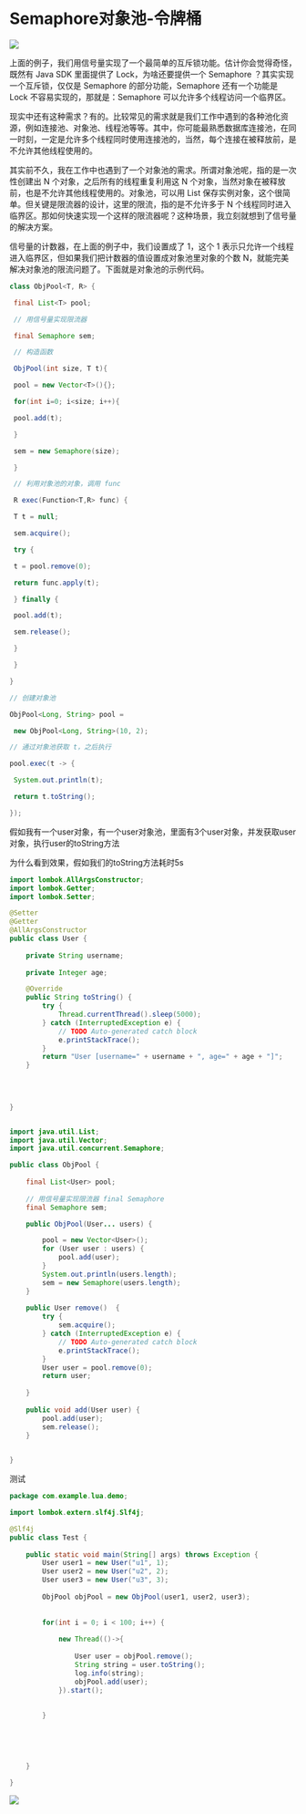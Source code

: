 # Semaphore对象池-令牌桶

![](/assets/20190513180207.png)

上面的例子，我们用信号量实现了一个最简单的互斥锁功能。估计你会觉得奇怪，既然有 Java SDK 里面提供了 Lock，为啥还要提供一个 Semaphore ？其实实现一个互斥锁，仅仅是 Semaphore 的部分功能，Semaphore 还有一个功能是 Lock 不容易实现的，那就是：Semaphore 可以允许多个线程访问一个临界区。

现实中还有这种需求？有的。比较常见的需求就是我们工作中遇到的各种池化资源，例如连接池、对象池、线程池等等。其中，你可能最熟悉数据库连接池，在同一时刻，一定是允许多个线程同时使用连接池的，当然，每个连接在被释放前，是不允许其他线程使用的。

其实前不久，我在工作中也遇到了一个对象池的需求。所谓对象池呢，指的是一次性创建出 N 个对象，之后所有的线程重复利用这 N 个对象，当然对象在被释放前，也是不允许其他线程使用的。对象池，可以用 List 保存实例对象，这个很简单。但关键是限流器的设计，这里的限流，指的是不允许多于 N 个线程同时进入临界区。那如何快速实现一个这样的限流器呢？这种场景，我立刻就想到了信号量的解决方案。

信号量的计数器，在上面的例子中，我们设置成了 1，这个 1 表示只允许一个线程进入临界区，但如果我们把计数器的值设置成对象池里对象的个数 N，就能完美解决对象池的限流问题了。下面就是对象池的示例代码。


```java
class ObjPool<T, R> {

 final List<T> pool;

 // 用信号量实现限流器

 final Semaphore sem;

 // 构造函数

 ObjPool(int size, T t){

 pool = new Vector<T>(){};

 for(int i=0; i<size; i++){

 pool.add(t);

 }

 sem = new Semaphore(size);

 }

 // 利用对象池的对象，调用 func

 R exec(Function<T,R> func) {

 T t = null;

 sem.acquire();

 try {

 t = pool.remove(0);

 return func.apply(t);

 } finally {

 pool.add(t);

 sem.release();

 }

 }

}

// 创建对象池

ObjPool<Long, String> pool =

 new ObjPool<Long, String>(10, 2);

// 通过对象池获取 t，之后执行

pool.exec(t -> {

 System.out.println(t);

 return t.toString();

});
```

假如我有一个user对象，有一个user对象池，里面有3个user对象，并发获取user对象，执行user的toString方法

为什么看到效果，假如我们的toString方法耗时5s

```java
import lombok.AllArgsConstructor;
import lombok.Getter;
import lombok.Setter;

@Setter
@Getter
@AllArgsConstructor
public class User {
	
	private String username;
	
	private Integer age;

	@Override
	public String toString() {
		try {
			Thread.currentThread().sleep(5000);
		} catch (InterruptedException e) {
			// TODO Auto-generated catch block
			e.printStackTrace();
		}
		return "User [username=" + username + ", age=" + age + "]";
	}
	
	
	

}

```

```java

import java.util.List;
import java.util.Vector;
import java.util.concurrent.Semaphore;

public class ObjPool {
	
	final List<User> pool;
	
	// 用信号量实现限流器 final Semaphore
	final Semaphore sem;

	public ObjPool(User... users) {

		pool = new Vector<User>();
		for (User user : users) {
			pool.add(user);
		}
		System.out.println(users.length);
		sem = new Semaphore(users.length);
	}
	
	public User remove()  {
		try {
			sem.acquire();
		} catch (InterruptedException e) {
			// TODO Auto-generated catch block
			e.printStackTrace();
		}
		User user = pool.remove(0);
		return user;
		
	}
	
	public void add(User user) {
		pool.add(user);
		sem.release();
	}
	

}

```

测试

```java
package com.example.lua.demo;

import lombok.extern.slf4j.Slf4j;

@Slf4j
public class Test {
	
	public static void main(String[] args) throws Exception {
		User user1 = new User("u1", 1);
		User user2 = new User("u2", 2);
		User user3 = new User("u3", 3);
		
		ObjPool objPool = new ObjPool(user1, user2, user3);
		
		
		for(int i = 0; i < 100; i++) {
			
			new Thread(()->{
				
				User user = objPool.remove();
				String string = user.toString();
				log.info(string);
				objPool.add(user);
			}).start(); 
			
			
		}
		
	
		
		
		
	}

}

```

![](/assets/20190513184034.png)


